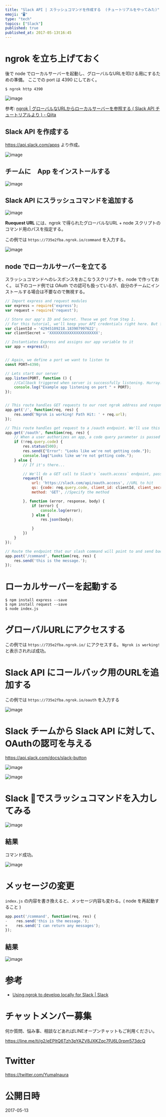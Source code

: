 ```yaml
---
title: "Slack API | スラッシュコマンドを作成する  (チュートリアルをやってみた)"
emoji: "🖥"
type: "tech"
topics: ["Slack"]
published: true
published_at: 2017-05-13t16:45
---
```



# ngrok を立ち上げておく

後で node でローカルサーバーを起動し、グローバルなURLを叩ける用にするための準備。
ここでの port は 4390 にしておく。

```
$ ngrok http 4390
```

![image](https://qiita-image-store.s3.amazonaws.com/0/89618/07eecd8e-da3e-d1e2-8a5b-68bbf35847b0.png)

参考: [ngrok | グローバルなURLからローカルサーバーを参照する ( Slack API チュートリアルより ) - Qiita](http://qiita.com/YumaInaura/items/2f3ce41be137931fb014)

## Slack API を作成する

https://api.slack.com/apps より作成。

![image](https://qiita-image-store.s3.amazonaws.com/0/89618/94c9ed01-9845-5a90-cc5a-29181467178e.png)

## チームに　App をインストールする

![image](https://qiita-image-store.s3.amazonaws.com/0/89618/540357d2-0d2d-a376-23e5-4d81a8c90b7e.png)

## Slack API にスラッシュコマンドを追加する

![image](https://qiita-image-store.s3.amazonaws.com/0/89618/8b15d6ef-07f5-0783-6743-3ca32e9a4125.png)

**Ruequest URL** には、ngrok で得られたグローバルなURL + node スクリプトのコマンド用のパスを指定する。

この例では `https://735e2fba.ngrok.io/command` を入力する。

![image](https://qiita-image-store.s3.amazonaws.com/0/89618/b73f6891-7a30-6c33-26f9-43a9d8c99605.png)

## node でローカルサーバーを立てる

スラッシュコマンドへのレスポンスをおこなうスクリプトを、node で作っておく。
以下のコード例では OAuth での認可も扱っているが、自分のチームにインストールする場合は不要なので無視する。

```js:index.js
// Import express and request modules
var express = require('express');
var request = require('request');

// Store our app's ID and Secret. These we got from Step 1. 
// For this tutorial, we'll keep your API credentials right here. But for an actual app, you'll want to  store them securely in environment variables. 
var clientId = '42945109218.183907997622';
var clientSecret = 'XXXXXXXXXXXXXXXXXXXXXX';

// Instantiates Express and assigns our app variable to it
var app = express();


// Again, we define a port we want to listen to
const PORT=4390;

// Lets start our server
app.listen(PORT, function () {
    //Callback triggered when server is successfully listening. Hurray!
    console.log("Example app listening on port " + PORT);
});


// This route handles GET requests to our root ngrok address and responds with the same "Ngrok is working message" we used before
app.get('/', function(req, res) {
    res.send('Ngrok is working! Path Hit: ' + req.url);
});

// This route handles get request to a /oauth endpoint. We'll use this endpoint for handling the logic of the Slack oAuth process behind our app.
app.get('/oauth', function(req, res) {
    // When a user authorizes an app, a code query parameter is passed on the oAuth endpoint. If that code is not there, we respond with an error message
    if (!req.query.code) {
        res.status(500);
        res.send({"Error": "Looks like we're not getting code."});
        console.log("Looks like we're not getting code.");
    } else {
        // If it's there...

        // We'll do a GET call to Slack's `oauth.access` endpoint, passing our app's client ID, client secret, and the code we just got as query parameters.
        request({
            url: 'https://slack.com/api/oauth.access', //URL to hit
            qs: {code: req.query.code, client_id: clientId, client_secret: clientSecret}, //Query string data
            method: 'GET', //Specify the method

        }, function (error, response, body) {
            if (error) {
                console.log(error);
            } else {
                res.json(body);

            }
        })
    }
});

// Route the endpoint that our slash command will point to and send back a simple response to indicate that ngrok is working
app.post('/command', function(req, res) {
    res.send('this is the message.');
});
```

# ローカルサーバーを起動する

```
$ npm install express --save
$ npm install request --save
$ node index.js
```

# グローバルURLにアクセスする

この例では `https://735e2fba.ngrok.io/` にアクセスする。
`Ngrok is working! ` と表示されれば成功。

# Slack API にコールバック用のURLを追加する

この例では `https://735e2fba.ngrok.io/oauth` を入力する

![image](https://qiita-image-store.s3.amazonaws.com/0/89618/69bc2199-9471-25ba-a4dc-7a9ff8d9de47.png)

# Slack チームから Slack API に対して、OAuthの認可を与える

https://api.slack.com/docs/slack-button

![image](https://qiita-image-store.s3.amazonaws.com/0/89618/4fc59f2b-31c5-1ad7-6ea2-db2414ed36dc.png)

![image](https://qiita-image-store.s3.amazonaws.com/0/89618/31af17f8-e73f-e979-9385-fcca3d1b4d6d.png)

# Slack でスラッシュコマンドを入力してみる

![image](https://qiita-image-store.s3.amazonaws.com/0/89618/0b86bf0c-0f7a-b06f-b1f8-df378e8c9c8c.png)

## 結果

コマンド成功。

![image](https://qiita-image-store.s3.amazonaws.com/0/89618/b041c9b1-5804-5270-89af-a59e33ac825c.png)

# メッセージの変更

`index.js` の内容を書き換えると、メッセージ内容も変わる。( node を再起動すること ) 

```diff:index.js
app.post('/command', function(req, res) {
-    res.send('this is the message.');
+    res.send('I can return any messages');
});

```

## 結果

![image](https://qiita-image-store.s3.amazonaws.com/0/89618/3b65f1f3-92a6-4fa4-b465-53037837583d.png)


# 参考

- [Using ngrok to develop locally for Slack | Slack](https://api.slack.com/tutorials/tunneling-with-ngrok)








<!-- Update From Qiita API -->

# チャットメンバー募集


何か質問、悩み事、相談などあればLINEオープンチャットもご利用ください。

https://line.me/ti/g2/eEPltQ6Tzh3pYAZV8JXKZqc7PJ6L0rpm573dcQ





# Twitter


https://twitter.com/YumaInaura


<!-- Update From Qiita API -->



# 公開日時

2017-05-13
